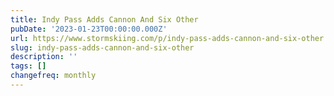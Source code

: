 ```yaml
---
title: Indy Pass Adds Cannon And Six Other
pubDate: '2023-01-23T00:00:00.000Z'
url: https://www.stormskiing.com/p/indy-pass-adds-cannon-and-six-other
slug: indy-pass-adds-cannon-and-six-other
description: ''
tags: []
changefreq: monthly
---
```


<!-- Add post content below -->
